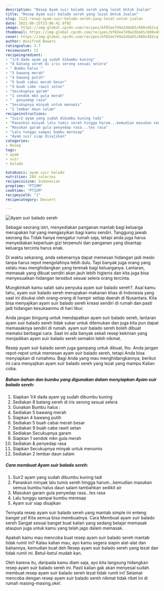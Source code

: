 ```yaml
---
description: "Resep Ayam suir balado sereh yang lezat Untuk Jualan"
title: "Resep Ayam suir balado sereh yang lezat Untuk Jualan"
slug: 1122-resep-ayam-suir-balado-sereh-yang-lezat-untuk-jualan
date: 2021-06-25T23:06:41.079Z
image: https://img-global.cpcdn.com/recipes/bf02ee749a2dda65/680x482cq70/ayam-suir-balado-sereh-foto-resep-utama.jpg
thumbnail: https://img-global.cpcdn.com/recipes/bf02ee749a2dda65/680x482cq70/ayam-suir-balado-sereh-foto-resep-utama.jpg
cover: https://img-global.cpcdn.com/recipes/bf02ee749a2dda65/680x482cq70/ayam-suir-balado-sereh-foto-resep-utama.jpg
author: Winifred Bowers
ratingvalue: 3.7
reviewcount: 12
recipeingredient:
- "1/4 dada ayam yg sudah dibumbu kuning"
- "8 batang sereh di iris serong sesuai selera"
- " Bumbu halus "
- "5 bawang merah"
- "4 bawang putih"
- "5 buah cabai merah besar"
- "9 buah cabe rawit setan"
- "Secukupnya garam"
- "1 sendok mkn gula merah"
- "  penyedap rasa"
- "Secukupnya minyak untuk menumis"
- "2 lembar daun salam"
recipeinstructions:
- "Suir2 ayam yang sudah dibumbu kuning tadi"
- "Panasksn minyak lalu tumis sereh hingga harum...kemudian masukan semua bumbu halus daun salam tambahkan sedikit air"
- "Masukan garam gula penyedap rasa...tes rasa"
- "Lalu tunggu sampai bumbu meresap"
- "Ayam suir siap disajikan"
categories:
- Resep
tags:
- ayam
- suir
- balado

katakunci: ayam suir balado 
nutrition: 284 calories
recipecuisine: Indonesian
preptime: "PT29M"
cooktime: "PT32M"
recipeyield: "1"
recipecategory: Dessert

---
```



![Ayam suir balado sereh](https://img-global.cpcdn.com/recipes/bf02ee749a2dda65/680x482cq70/ayam-suir-balado-sereh-foto-resep-utama.jpg)

Sebagai seorang istri, menyediakan panganan mantab bagi keluarga merupakan hal yang mengasyikan bagi kamu sendiri. Tanggung jawab seorang ibu Tidak hanya mengatur rumah saja, tetapi anda juga harus menyediakan keperluan gizi terpenuhi dan panganan yang disantap keluarga tercinta harus enak.

Di waktu  sekarang, anda sebenarnya dapat memesan hidangan jadi meski tanpa harus repot mengolahnya lebih dulu. Tapi banyak juga orang yang selalu mau menghidangkan yang terenak bagi keluarganya. Lantaran, memasak yang dibuat sendiri akan jauh lebih higienis dan kita juga bisa menyesuaikan hidangan tersebut sesuai selera orang tercinta. 



Mungkinkah kamu salah satu penyuka ayam suir balado sereh?. Asal kamu tahu, ayam suir balado sereh merupakan makanan khas di Indonesia yang saat ini disukai oleh orang-orang di hampir setiap daerah di Nusantara. Kita bisa menyajikan ayam suir balado sereh kreasi sendiri di rumah dan pasti jadi hidangan kesukaanmu di hari libur.

Anda jangan bingung untuk mendapatkan ayam suir balado sereh, lantaran ayam suir balado sereh tidak sukar untuk ditemukan dan juga kita pun dapat memasaknya sendiri di rumah. ayam suir balado sereh boleh dibuat memalui berbagai cara. Saat ini ada banyak sekali resep kekinian yang menjadikan ayam suir balado sereh semakin lebih nikmat.

Resep ayam suir balado sereh juga gampang untuk dibuat, lho. Anda jangan repot-repot untuk memesan ayam suir balado sereh, tetapi Anda bisa menyiapkan di rumahmu. Bagi Anda yang mau menghidangkannya, berikut ini cara menyajikan ayam suir balado sereh yang lezat yang mampu Kalian coba.

<!--inarticleads1-->

##### Bahan-bahan dan bumbu yang digunakan dalam menyiapkan Ayam suir balado sereh:

1. Siapkan 1/4 dada ayam yg sudah dibumbu kuning
1. Sediakan 8 batang sereh di iris serong sesuai selera
1. Gunakan  Bumbu halus :
1. Sediakan 5 bawang merah
1. Siapkan 4 bawang putih
1. Sediakan 5 buah cabai merah besar
1. Sediakan 9 buah cabe rawit setan
1. Sediakan Secukupnya garam
1. Siapkan 1 sendok mkn gula merah
1. Sediakan  &amp; penyedap rasa
1. Siapkan Secukupnya minyak untuk menumis
1. Sediakan 2 lembar daun salam




<!--inarticleads2-->

##### Cara membuat Ayam suir balado sereh:

1. Suir2 ayam yang sudah dibumbu kuning tadi
1. Panasksn minyak lalu tumis sereh hingga harum...kemudian masukan semua bumbu halus daun salam tambahkan sedikit air
1. Masukan garam gula penyedap rasa...tes rasa
1. Lalu tunggu sampai bumbu meresap
1. Ayam suir siap disajikan




Ternyata resep ayam suir balado sereh yang mantab simple ini enteng banget ya! Kita semua bisa membuatnya. Cara Membuat ayam suir balado sereh Sangat sesuai banget buat kalian yang sedang belajar memasak ataupun juga untuk kamu yang telah jago dalam memasak.

Apakah kamu mau mencoba buat resep ayam suir balado sereh mantab tidak rumit ini? Kalau kalian mau, ayo kamu segera siapin alat-alat dan bahannya, kemudian buat deh Resep ayam suir balado sereh yang lezat dan tidak rumit ini. Betul-betul mudah kan. 

Oleh karena itu, daripada kamu diam saja, ayo kita langsung hidangkan resep ayam suir balado sereh ini. Pasti kalian gak akan menyesal sudah membuat resep ayam suir balado sereh lezat tidak rumit ini! Selamat mencoba dengan resep ayam suir balado sereh nikmat tidak ribet ini di rumah masing-masing,oke!.

